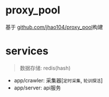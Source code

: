# proxy_pool

基于 [github.com/jhao104/proxy_pool](https://github.com/jhao104/proxy_pool)构建

# services
> 数据存储: redis(hash)
 - app/crawler: 采集器[`定时采集`, `轮训探活`]
 - app/server: api服务
